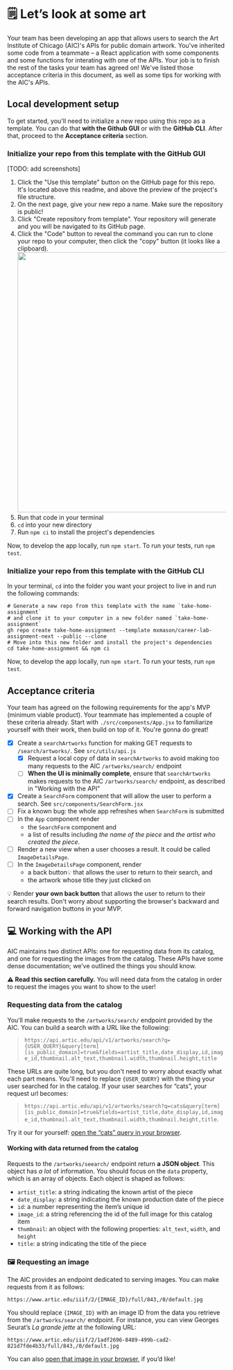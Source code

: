 # 🗒️ Let’s look at some art

Your team has been developing an app that allows users to search the Art Institute of Chicago (AIC)'s APIs for public domain artwork. You've inherited some code from a teammate – a React application with some components and some functions for interating with one of the APIs. Your job is to finish the rest of the tasks your team has agreed on! We've listed those acceptance criteria in this document, as well as some tips for working with the AIC's APIs.

## Local development setup

To get started, you'll need to initialize a new repo using this repo as a template. You can do that **with the Github GUI** or with the **GitHub CLI**. After that, proceed to the **Acceptance criteria** section.

### Initialize your repo from this template with the GitHub GUI

[TODO: add screenshots]

1. Click the "Use this template" button on the GitHub page for this repo. It's located above this readme, and above the preview of the project's file structure.
2. On the next page, give your new repo a name. Make sure the repository is public!
3. Click "Create repository from template". Your repository will generate and you will be navigated to its GitHub page.
4. Click the "Code" button to reveal the command you can run to clone your repo to your computer, then click the "copy" button (it looks like a clipboard).
   <img src="https://camo.githubusercontent.com/36eafd97d2b6b3cf1c6b33f008063f50b87ae5eed76d9ff3ed650595534da4eb/68747470733a2f2f63646e2e7a617070792e6170702f66646462353531666534393462666331386431386533303039633435356233302e706e67" width="600" alt="">
5. Run that code in your terminal
6. `cd` into your new directory
7. Run `npm ci` to install the project's dependencies

Now, to develop the app locally, run `npm start`. To run your tests, run `npm test`.

### Initialize your repo from this template with the GitHub CLI

In your terminal, `cd` into the folder you want your project to live in and run the following commands:

```
# Generate a new repo from this template with the name `take-home-assignment`
# and clone it to your computer in a new folder named `take-home-assignment`
gh repo create take-home-assignment --template mxmason/career-lab-assignment-next --public --clone
# Move into this new folder and install the project's dependencies
cd take-home-assignment && npm ci
```

Now, to develop the app locally, run `npm start`. To run your tests, run `npm test`.

## Acceptance criteria

Your team has agreed on the following requirements for the app's MVP (minimum viable product). Your teammate has implemented a couple of these criteria already. Start with `./src/components/App.jsx` to familiarize yourself with their work, then build on top of it. You're gonna do great!

- [x] Create a `searchArtworks` function for making GET requests to `/search/artworks/`. See `src/utils/api.js`
  - [x] Request a local copy of data in `searchArtworks` to avoid making too many requests to the AIC `/artworks/search/` endpoint
  - [ ] **When the UI is minimally complete**, ensure that `searchArtworks` makes requests to the AIC `/artworks/search/` endpoint, as described in "Working with the API"
- [x] Create a `SearchForm` component that will allow the user to perform a search. See `src/components/SearchForm.jsx`
- [ ] Fix a known bug: the whole app refreshes when `SearchForm` is submitted
- [ ] In the `App` component render
  - the `SearchForm` component and
  - a list of results including _the name of the piece_ and _the artist who created the piece_.
- [ ] Render a new view when a user chooses a result. It could be called `ImageDetailsPage`.
- [ ] In the `ImageDetailsPage` component, render
  - a back button💡 that allows the user to return to their search, and
  - the artwork whose title they just clicked on

💡 Render **your own back button** that allows the user to return to their search results. Don't worry about supporting the browser's backward and forward navigation buttons in your MVP.

## 💻 Working with the API

AIC maintains two distinct APIs: one for requesting data from its catalog, and one for requesting the images from the catalog. These APIs have some dense documentation; we’ve outlined the things you should know.

**⚠️ Read this section carefully.** You will need data from the catalog in order to request the images you want to show to the user!

### Requesting data from the catalog

You’ll make requests to the `/artworks/search/` endpoint provided by the AIC. You can build a search with a URL like the following:

> `https://api.artic.edu/api/v1/artworks/search?q={USER_QUERY}&query[term][is_public_domain]=true&fields=artist_title,date_display,id,image_id,thumbnail.alt_text,thumbnail.width,thumbnail.height,title`

These URLs are quite long, but you don't need to worry about exactly what each part means. You'll need to replace `{USER_QUERY}` with the thing your user searched for in the catalog. If your user searches for “cats”, your request url becomes:

> `https://api.artic.edu/api/v1/artworks/search?q=cats&query[term][is_public_domain]=true&fields=artist_title,date_display,id,image_id,thumbnail.alt_text,thumbnail.width,thumbnail.height,title`.

Try it our for yourself: [open the “cats” query in your browser](https://api.artic.edu/api/v1/artworks/search?q=cats&query[term][is_public_domain]=true&fields=artist_title,date_display,id,image_id,thumbnail.alt_text,thumbnail.width,thumbnail.height,title).

#### Working with data returned from the catalog

Requests to the `/artworks/seearch/` endpoint return **a JSON object**. This object has _a lot_ of information. You should focus on the `data` property, which is an array of objects. Each object is shaped as follows:

- `artist_title`: a string indicating the known artist of the piece
- `date_display`: a string indicating the known production date of the piece
- `id`: a number representing the item’s unique id
- `image_id`: a string referencing the id of the full image for this catalog item
- `thumbnail`: an object with the following properties: `alt_text`, `width`, and `height`
- `title`: a string indicating the title of the piece

### 🖼️ Requesting an image

The AIC provides an endpoint dedicated to serving images. You can make requests from it as follows:

```
https://www.artic.edu/iiif/2/{IMAGE_ID}/full/843,/0/default.jpg
```

You should replace `{IMAGE_ID}` with an image ID from the data you retrieve from the `/artworks/search/` endpoint. For instance, you can view Georges Seurat’s _La grande jette_ at the following URL:

```
https://www.artic.edu/iiif/2/1adf2696-8489-499b-cad2-821d7fde4b33/full/843,/0/default.jpg
```

You can also [open that image in your browser](https://www.artic.edu/iiif/2/1adf2696-8489-499b-cad2-821d7fde4b33/full/843,/0/default.jpg), if you’d like!

